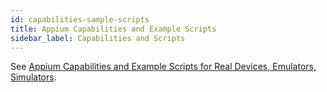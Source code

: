 ```yaml
---
id: capabilities-sample-scripts
title: Appium Capabilities and Example Scripts
sidebar_label: Capabilities and Scripts
---
```


See [Appium Capabilities and Example Scripts for Real Devices, Emulators, Simulators](https://wiki.saucelabs.com/pages/viewpage.action?pageId=120271039).
